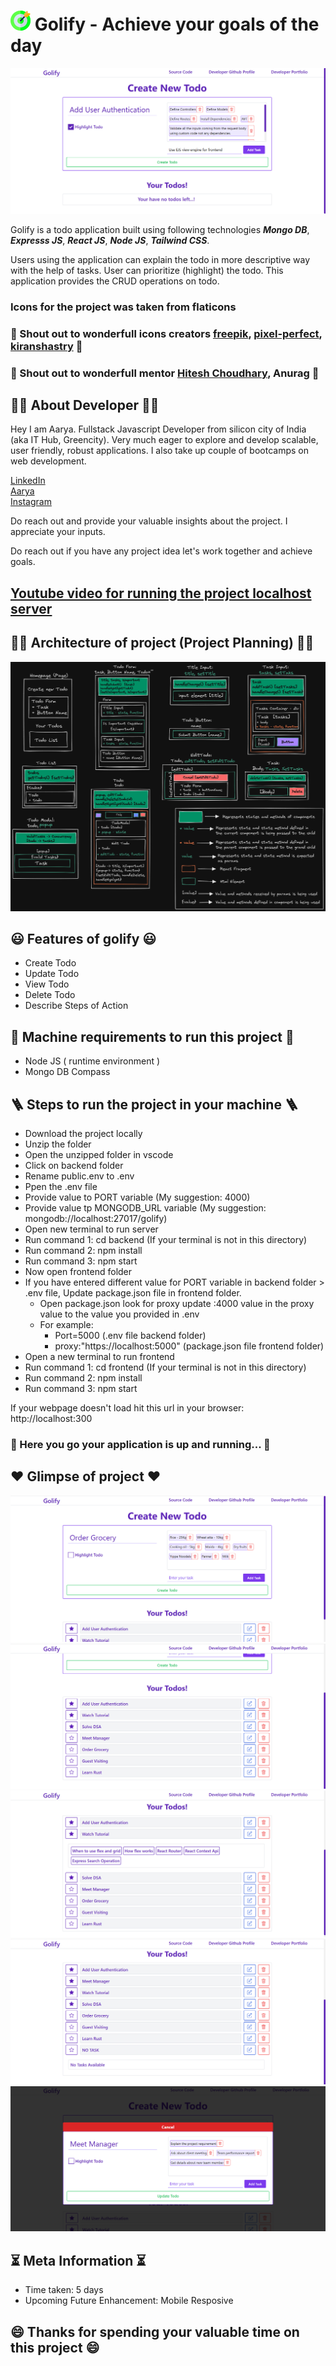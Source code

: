 # ![logo](./screenshots/goal.png) Golify - Achieve your goals of the day

![homepage](./screenshots/Creating_Todo.png)

Golify is a todo application built using following technologies **_Mongo DB_**, **_Expresss JS_**, **_React JS_**, **_Node JS_**, **_Tailwind CSS_**. 

Users using the application can explain the todo in more descriptive way with the help of tasks. User can prioritize (highlight) the todo. This application provides the CRUD operations on todo.

### Icons for the project was taken from flaticons
### 💟 Shout out to wonderfull icons creators [freepik](https://www.flaticon.com/authors/freepik), [pixel-perfect](https://www.flaticon.com/authors/pixel-perfect), [kiranshastry](https://www.flaticon.com/authors/kiranshastry) 💟
### 💟 Shout out to wonderfull mentor [Hitesh Choudhary](https://www.instagram.com/hiteshchoudharyofficial/), Anurag 💟

## 👨‍💻 About Developer 👨‍💻

Hey I am Aarya. Fullstack Javascript Developer from silicon city of India (aka IT Hub, Greencity). Very much eager to explore and develop scalable, user friendly, robust applications. I also take up couple of bootcamps on web development. 

[LinkedIn](https://www.linkedin.com/in/aarya512)  
[Aarya](https://aaryadev.netlify.app)  
[Instagram](https://www.instagram.com/aarya_5122/)

Do reach out and provide your valuable insights about the project. I appreciate your inputs.

Do reach out if you have any project idea let's work together and achieve goals.

## [Youtube video for running the project localhost server](https://youtu.be/a7xcoLRlwTs)

## 👨‍✈️ Architecture of project (Project Planning) 👨‍✈️
![architecture](./planning/plan.png)

## 😃 Features of golify 😃

- Create Todo
- Update Todo
- View Todo
- Delete Todo
- Describe Steps of Action

## 🎯 Machine requirements to run this project 🎯

- Node JS ( runtime environment )
- Mongo DB Compass

## 🪜 Steps to run the project in your machine 🪜

- Download the project locally
- Unzip the folder
- Open the unzipped folder in vscode
- Click on backend folder
- Rename public.env to .env
- Ppen the .env file
- Provide value to PORT variable (My suggestion: 4000)
- Provide value tp MONGODB_URL variable (My suggestion: mongodb://localhost:27017/golify)
- Open new terminal to run server
- Run command 1: cd backend (If your terminal is not in this directory)
- Run command 2: npm install
- Run command 3: npm start
- Now open frontend folder
- If you have entered different value for PORT variable in backend folder > .env file, Update package.json file in frontend folder.
    - Open package.json look for proxy update :4000 value in the proxy value to the value you provided in .env
    - For example: 
        - Port=5000 (.env file backend folder)
        - proxy:"https://localhost:5000" (package.json file frontend folder)
- Open a new terminal to run frontend
- Run command 1: cd frontend (If your terminal is not in this directory)
- Run command 2: npm install
- Run command 3: npm start

If your webpage doesn't load hit this url in your browser: http://localhost:300

### 🎉 Here you go your application is up and running... 🎉

## ❤️ Glimpse of project ❤️

![create todo](./screenshots/Creating_Todo-2.png)
![todos list](./screenshots/Todos.png)
![task view](./screenshots/Todos_Task_view.png)
![no task view](./screenshots/No_Task.png)
![update view](./screenshots/Update_Todo.png)

## ⏳ Meta Information ⏳

- Time taken: 5 days
- Upcoming Future Enhancement: Mobile Resposive

## 😄 Thanks for spending your valuable time on this project 😄
